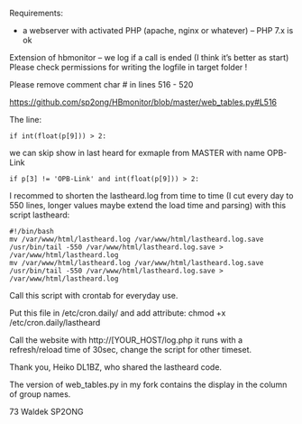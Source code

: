 Requirements:

- a webserver with activated PHP (apache, nginx or whatever) – PHP 7.x is ok

 

Extension of hbmonitor  – we log if a call is ended (I think it’s better as start) Please check permissions for writing the logfile in target folder !

Please remove comment char # in lines 516 - 520 

https://github.com/sp2ong/HBmonitor/blob/master/web_tables.py#L516

The line: 

    if int(float(p[9])) > 2:

we can skip show in last heard for exmaple from MASTER with name OPB-Link

    if p[3] != 'OPB-Link' and int(float(p[9])) > 2:


I recommed to shorten the lastheard.log from time to time (I cut every day to 550 lines, longer values maybe extend the load time and parsing) with this script lastheard:

    #!/bin/bash
    mv /var/www/html/lastheard.log /var/www/html/lastheard.log.save
    /usr/bin/tail -550 /var/www/html/lastheard.log.save > /var/www/html/lastheard.log
    mv /var/www/html/lastheard.log /var/www/html/lastheard.log.save
    /usr/bin/tail -550 /var/www/html/lastheard.log.save > /var/www/html/lastheard.log


Call this script with crontab for everyday use.

Put this file in /etc/cron.daily/ and add attribute:
chmod +x /etc/cron.daily/lastheard



Call the website with http://[YOUR_HOST/log.php it runs with a refresh/reload time of 30sec, change the script for other timeset.



Thank you, Heiko DL1BZ, who shared the lastheard code.

The version of web_tables.py in my fork contains the display in the column of group names.

73 Waldek SP2ONG

